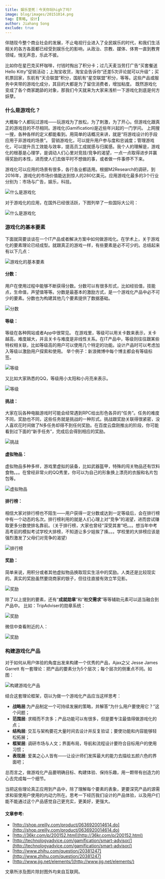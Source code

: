 ```yaml
---
title: 娱乐至死｜今天你玩high了吗?
image: blog/images/20151014.png
tag: [策略, 设计]
author: Jiahang Song
exclude: true
---
```


伴随现今整个商业社会的发展，不止电视行业进入了全民娱乐的时代，和我们生活相关的各方各面都已经受到娱乐化的影响，从政治、宗教、媒体、体育一直到教育领域，悄无声息，乐此不彼。

比如你在星巴克买杯咖啡，付钱时掏出了积分卡；过几天麦当劳打广告“买套餐送Hello Kitty”促销活动；上淘宝收货，淘宝会告诉你“还差5次评论就可以升级”；买机票回家，东航有“天合联盟”积分，国航有“星空联盟”积分，等等。这些产品或服务中夹带的游戏化成分，其目的大都是为了留住消费者，增加粘度。
既然游戏化变成了各个商家跪舔的对象，那我们今天就来为大家来浅析一下游戏化到底是何方妖孽。

### 什么是游戏化？

大概每个人都玩过游戏——玩游戏为了放松，为了刺激，为了开心。但游戏化跟真正的游戏目的不尽相同。游戏化(Gamification)是近些年兴起的一门学问。
上网搜一搜，各种各样的定义都能看到。用简单的话概况来讲，就是“将游戏设计的手段应用于非游戏的场景”。 营销游戏化，可以提升用户参与度和忠诚度；管理游戏化，可以提升员工效能与效率，提高员工成就感与归属感。我个人的理解是，游戏化的根基是心理学，是调动人们心里对竞技/竞争的渴望，一点一点取得进步并赢得奖励的本性，进而使人们去做平时不想做的事，或者做一件事停不下来。

游戏化可以应用的场景有很多，各行各业都适用。根据M2Research的调研，到2016年，游戏化的市场价值能达到惊人的280亿美元。应用游戏化最多的3个行业分别为：市场与广告，娱乐，科技。

![什么是游戏化](blog/images/20151014_01.png)

对于游戏化的应用，在国外已经很活跃，下图列举了一些国际大公司：

![什么是游戏化](blog/images/20151014_02.png)

### 游戏化的基本要素

下面就简要谈谈在一个IT产品或者解决方案中如何做游戏化。在学术上，关于游戏化的要素理论已经成型。就跟真正的游戏一样，有些要素是必不可少的。总结起来有以下几点：

![游戏化的基本要素](blog/images/20151014_03.png)

#### 分数：
用户在使用过程中能够不断获得分数。分数可以有很多形式，比如经验值，技能点，生命值，声望值等等。分数是最基本的激励方式，是一个游戏化产品中必不可少的要素。分数也为构建其他几个要素提供了数据基础。

![分数](blog/images/20151014_04.png)

#### 等级：
等级在各种网站或者App中很常见。 在游戏里，等级可以用关卡数来表示，关卡越高，难度越大，并且关卡与难度是非线性关系。在IT产品中，等级则往往跟某些特权相关联，比如等级高的用户可以使用几个特定的功能。设计产品时可以考虑加入等级以激励用户探索和使用。
举个例子：新浪微博中每个博主都会有等级标签。

![等级](blog/images/20151014_05.png)

又比如大家熟悉的QQ，等级用小太阳和小月亮来表示。

![等级](blog/images/20151014_06.png)

#### 挑战：
大家在玩各种电脑游戏时可能会经常遇到RPC给出形色各异的“任务”。任务的难度不同，奖励也不同，这些任务就是挑战的一种形式。挑战跟奖励关联得很紧密，没人喜欢花时间做了N多任务却得不到任何奖励。在百度云盘刚推出的阶段，你可能看到过下面的“新手任务”，完成后会得到相应的奖励。

![挑战](blog/images/20151014_07.png)

#### 虚拟物品：
虚拟物品多种多样，游戏里虚拟的装备，比如武器盔甲，特殊的闯关物品还有饮料食物。。。在曾经非常火的QQ秀里，你可以为自己的形象换上漂亮的衣服和名片包包等。

![虚拟物品](blog/images/20151014_08.png)

#### 排行榜：
相信大家对排行榜也不陌生——用户获得一定分数或达到一定等级后，会在排行榜中有一个动态的名次。排行榜利用的就是人们心理上对“竞争”的渴望，进而尝试赚取更多分数使排名靠前。（关于排行榜，大家也曾经“深受其害”吧。。。想当年中考高考前的模拟考试学校大排榜，不知道让多少娃挨了揍。。。学校里的大排榜应该是强烈激发了父母们对竞争的渴望）

![排行榜](blog/images/20151014_09.png)

#### 奖励：
简单来说，用积分或者其他虚拟物品换取现实生活中的奖励。人类还是比较现实的。真实的奖励虽然要烧商家的银子，但往往直接有效立竿见影。

![奖励](blog/images/20151014_10.png)

除了以上提到的要素，还有“**成就勋章**”和“**社交需求**”等等辅助元素可以适当融合到产品中。
比如：TripAdviser的勋章系统：

![奖励](blog/images/20151014_11.png)

微信中查看附近的人：

![奖励](blog/images/20151014_12.png)

### 构建游戏化产品

对于如何从用户体验的角度出发来构建一个优秀的产品，Ajax之父 Jesse James Garrett 有一套理论：把产品的要素分为5个层次；每个层次的侧重点不同。如图：

![构建游戏化产品](blog/images/20151014_13.png)

结合这套理论框架，窃以为做一个游戏化产品应当这样思考：

- **战略层**:为产品制定一个可持续发展的策略，并解答“为什么用户要使用它？”这个问题；
- **范围层**: 求精而不贪多；产品功能可以有很多，但是要专注最值得做游戏化的点；
- **结构层**: 交互与架构要花大量时间去设计并反复验证；要使功能和内容能够轻松拓展；
- **框架层**: 调研市场与人文；界面布局，导航和流程设计要符合目标用户的使用习惯；
- **表现层**: 爱美之心人皆有——让设计师们发挥最大的能力去描绘五颜六色的界面吧；

总而言之，做游戏化产品要明确目标、构建体验、保持乐趣，用一颗带有创造力的心去完成每一个细节。

当把这些理论真正应用到产品中，除了理解每个要素的表象，更要深究产品的源需求和驱使用户使用的内动力所在。思考一下经历我们设计的产品体验，以及用户们能不能通过这个产品感觉自己更充实，更美好，更强大。

#### 文章参考:

- [http://shop.oreilly.com/product/0636920014614.do](http://shop.oreilly.com/product/0636920014614.do)
- [http://36kr.com/p/200152.html](http://36kr.com/p/200152.html)
- [http://technologyadvice.com/gamification/smart-advisor/](http://technologyadvice.com/gamification/smart-advisor/)
- [http://www.zhihu.com/question/20381247](http://www.zhihu.com/question/20381247)
- [http://www.jjg.net/elements/](http://www.jjg.net/elements/)

文章所涉及图片除封图外均来自互联网。